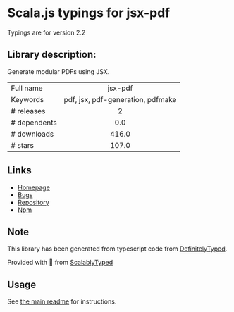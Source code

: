 
# Scala.js typings for jsx-pdf

Typings are for version 2.2

## Library description:
Generate modular PDFs using JSX.

|                    |                 |
| ------------------ | :-------------: |
| Full name          | jsx-pdf |
| Keywords           | pdf, jsx, pdf-generation, pdfmake |
| # releases         | 2 |
| # dependents       | 0.0 |
| # downloads        | 416.0 |
| # stars            | 107.0 |

## Links
- [Homepage](https://github.com/schibsted/jsx-pdf#readme)
- [Bugs](https://github.com/schibsted/jsx-pdf/issues)
- [Repository](https://github.com/schibsted/jsx-pdf)
- [Npm](https://www.npmjs.com/package/jsx-pdf)
    


## Note
This library has been generated from typescript code from [DefinitelyTyped](https://definitelytyped.org).

Provided with :purple_heart: from [ScalablyTyped](https://github.com/oyvindberg/ScalablyTyped)

## Usage
See [the main readme](../../readme.md) for instructions.



